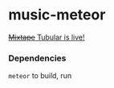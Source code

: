 music-meteor
============

[~~Mixtape~~ Tubular is live!](http://tubular.meteor.com)

### Dependencies

`meteor` to build, run


